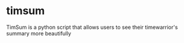 # timsum
TimSum is a python script that allows users to see their timewarrior's summary more beautifully
